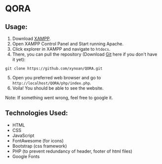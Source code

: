 # QORA
## Usage:
1. Download [XAMPP](https://www.apachefriends.org/).
2. Open XAMPP Control Panel and Start running Apache.
3. Click explorer in XAMPP and navigate to `htdocs`.
4. There, you can pull the repository (Download [Git](https://git-scm.com/downloads) here if you don't have it yet):
```
git clone https://github.com/xynoan/QORA.git
```
5. Open you preferred web browser and go to `http://localhost/QORA/php/index.php`.
6. Voila! You should be able to see the website.

Note: If something went wrong, feel free to google it.
## Technologies Used:
- HTML
- CSS
- JavaScript
- FontAwesome (for icons)
- Bootstrap (css framework)
- PHP (to prevent redundancy of header, footer of html files)
- Google Fonts
